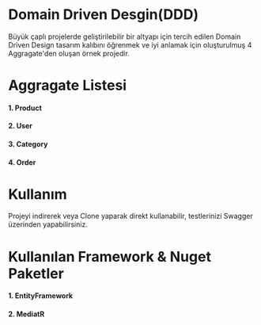 # Domain Driven Desgin(DDD)

Büyük çaplı projelerde geliştirilebilir bir altyapı için tercih edilen Domain Driven Design tasarım kalıbını öğrenmek ve iyi anlamak için oluşturulmuş 4 Aggragate'den oluşan örnek projedir.

# Aggragate Listesi
#### 1. Product
#### 2. User
#### 3. Category
#### 4. Order

# Kullanım
Projeyi indirerek veya Clone yaparak direkt kullanabilir, testlerinizi Swagger üzerinden yapabilirsiniz.

# Kullanılan Framework & Nuget Paketler
#### 1. EntityFramework
#### 2. MediatR
